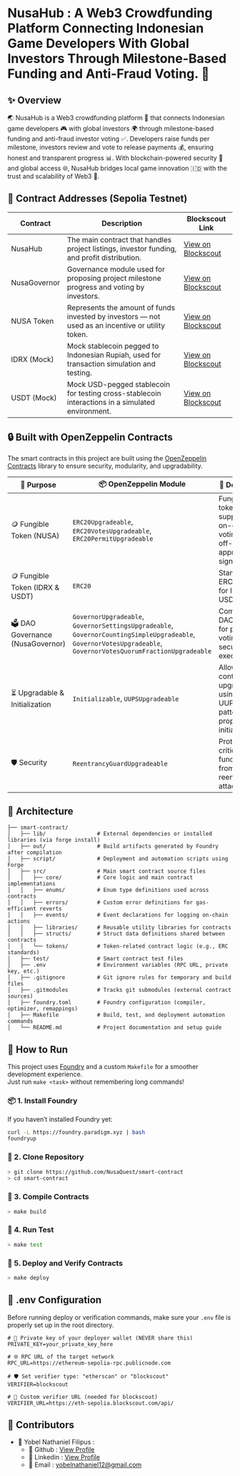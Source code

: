 # NusaHub : A Web3 Crowdfunding Platform Connecting Indonesian Game Developers With Global Investors Through Milestone-Based Funding and Anti-Fraud Voting. 🚀

## ✨ Overview

🌏 NusaHub is a Web3 crowdfunding platform 🚀 that connects Indonesian game developers 🎮 with global investors 🌍 through milestone-based funding and anti-fraud investor voting ✅. Developers raise funds per milestone, investors review and vote to release payments 💰, ensuring honest and transparent progress 📊. With blockchain-powered security 🔗 and global access 🌐, NusaHub bridges local game innovation 🇮🇩 with the trust and scalability of Web3 🧠.

## 🧾 Contract Addresses (Sepolia Testnet)

| Contract         | Description                                                                                       | Blockscout Link                                                                                             |
| ---------------- | ------------------------------------------------------------------------------------------------- | ----------------------------------------------------------------------------------------------------------- |
| NusaHub      | The main contract that handles project listings, investor funding, and profit distribution.       | [View on Blockscout](https://eth-sepolia.blockscout.com/address/0x7B3208a9Fc940cAB520A245e74b68D8eB1a58C9f) |
| NusaGovernor | Governance module used for proposing project milestone progress and voting by investors.          | [View on Blockscout](https://eth-sepolia.blockscout.com/address/0x4Ec406d35F49c1dE56e4f33bf882f4820d5f9487) |
| NUSA Token   | Represents the amount of funds invested by investors — not used as an incentive or utility token. | [View on Blockscout](https://eth-sepolia.blockscout.com/address/0x06d4576E89c5c7fBD111FB11D378A6091e469D09) |
| IDRX (Mock)  | Mock stablecoin pegged to Indonesian Rupiah, used for transaction simulation and testing.         | [View on Blockscout](https://eth-sepolia.blockscout.com/address/0xC568103F9F01B62Bf700107E3D49EBc8478F8C95) |
| USDT (Mock)  | Mock USD-pegged stablecoin for testing cross-stablecoin interactions in a simulated environment.  | [View on Blockscout](https://eth-sepolia.blockscout.com/address/0x642f102DaF488D1a58B5a88093D170f042607166) |

## 🔒 Built with OpenZeppelin Contracts

The smart contracts in this project are built using the [OpenZeppelin Contracts](https://docs.openzeppelin.com/contracts/5.x/) library to ensure security, modularity, and upgradability.

| 🔧 Purpose                      | 📦 OpenZeppelin Module                                                                                                                                          | 📄 Description                                                                           |
| ------------------------------- | --------------------------------------------------------------------------------------------------------------------------------------------------------------- | ---------------------------------------------------------------------------------------- |
| 🪙 Fungible Token (NUSA)        | `ERC20Upgradeable`, `ERC20VotesUpgradeable`, `ERC20PermitUpgradeable`                                                                                           | Fungible token with support for on-chain voting and off-chain approvals (via signatures) |
| 🪙 Fungible Token (IDRX & USDT) | `ERC20`                                                                                                                                                         | Standard ERC20 tokens for IDRX and USDT                                                  |
| 🗳️ DAO Governance (NusaGovernor)             | `GovernorUpgradeable`, `GovernorSettingsUpgradeable`, `GovernorCountingSimpleUpgradeable`, `GovernorVotesUpgradeable`, `GovernorVotesQuorumFractionUpgradeable` | Complete DAO module for proposals, voting, and secured execution            |
| ⏳ Upgradable & Initialization   | `Initializable`, `UUPSUpgradeable`                                                                                                                              | Allows contract upgradeability using the UUPS proxy pattern and proper initialization    |
| 🛡️ Security                    | `ReentrancyGuardUpgradeable`                                                                                                                                    | Protects critical functions from reentrancy attacks                                      |


## 🧩 Architecture

```
├── smart-contract/
│   ├── lib/                # External dependencies or installed libraries (via forge install)
│   ├── out/                # Build artifacts generated by Foundry after compilation
│   ├── script/             # Deployment and automation scripts using Forge
│   ├── src/                # Main smart contract source files
│   │   ├── core/           # Core logic and main contract implementations
│   │   ├── enums/          # Enum type definitions used across contracts
│   │   ├── errors/         # Custom error definitions for gas-efficient reverts
│   │   ├── events/         # Event declarations for logging on-chain actions
│   │   ├── libraries/      # Reusable utility libraries for contracts
│   │   ├── structs/        # Struct data definitions shared between contracts
│   │   └── tokens/         # Token-related contract logic (e.g., ERC standards)
│   ├── test/               # Smart contract test files
│   ├── .env                # Environment variables (RPC URL, private key, etc.)
│   ├── .gitignore          # Git ignore rules for temporary and build files
│   ├── .gitmodules         # Tracks git submodules (external contract sources)
│   ├── foundry.toml        # Foundry configuration (compiler, optimizer, remappings)
│   ├── Makefile            # Build, test, and deployment automation commands
│   └── README.md           # Project documentation and setup guide

```

## 🧭 How to Run

This project uses [Foundry](https://book.getfoundry.sh/) and a custom `Makefile` for a smoother development experience.  
Just run `make <task>` without remembering long commands!

### 📦 1. Install Foundry

If you haven’t installed Foundry yet:

```bash
curl -L https://foundry.paradigm.xyz | bash
foundryup
```

### 📁 2. Clone Repository

```bash
> git clone https://github.com/NusaQuest/smart-contract
> cd smart-contract
```

### 🔨 3. Compile Contracts

```bash
> make build
```

### 🧪 4. Run Test

```bash
> make test
```

### 🎯 5. Deploy and Verify Contracts

```bash
> make deploy
```

## 🔐 .env Configuration

Before running deploy or verification commands, make sure your `.env` file is properly set up in the root directory.

```env
# 🔑 Private key of your deployer wallet (NEVER share this)
PRIVATE_KEY=your_private_key_here

# 🌐 RPC URL of the target network
RPC_URL=https://ethereum-sepolia-rpc.publicnode.com

# 🛡️ Set verifier type: "etherscan" or "blockscout"
VERIFIER=blockscout

# 🔗 Custom verifier URL (needed for blockscout)
VERIFIER_URL=https://eth-sepolia.blockscout.com/api/
```

## 🤝 Contributors

- 🧑 Yobel Nathaniel Filipus :
  - 🐙 Github : [View Profile](https://github.com/yebology)
  - 💼 Linkedin : [View Profile](https://linkedin.com/in/yobelnathanielfilipus)
  - 📧 Email : [yobelnathaniel12@gmail.com](mailto:yobelnathaniel12@gmail.com)
